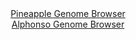 <div id="Pineapple_Genome_Browser" align="center">
  <a href="https://igv.org/app/?sessionURL=blob:zZJba9swGIb_i6BlA8eW7diODWU46ZGm6drgZqQUI9uyI2JLqiTbOZD_Pq1s7GaF5mJjoAvpQ4f3e_TsQYeFJIyCCDim7Zm2DQwgV6yfo4bXeIYaLEFUolpiAwhcYoFpjkG0ByWSCiWPU31ypRSXkWURxQcNohUzpWuiBu0YRb00c9ZYE1bXKGMCKSakNRaoYxapukGPM8S5qd92Tc8qkEIWqvmKUcksjmmV9vq.9FcprTBlDU6btlbkLUCq8.iMhVmiL_FiHuc5lvIWb2.Ks_j2Jn5yL5LllT9ZJvfXi8RfnM5JRZFqBT5zs34xGblhf49j_.o15L3_MI0x5evqxD0_vdhwIrA8swN75A6DcOhpMIQWePM_9awHObJv1ko_TOIn_niOxrNsyrxv_fxh6WVJ_k7fBwPULG.1ByBfiSCyoeFC3_Acf_Bjao8MCENNRzACoucXAyiB8rXe_rwHasu1LUDi1_ZNHAMwUWABokEIYWCHoeMNgyEMQ_tg7EEr6r.H9jJ5DAPoxI7jpyWplVa5SCXl0kSUml1emtXuSJZ3ZLNhrNiNRifOuOqmedJ.5TM.J75f3fyRpq8J6MffPlC3.pFM_8S7jwQxVXasbNCZkDmciHCyu67JlMUnzuVwGuBSLNfwXUDHwSmZaJDS.3VFL38a1yFBEFW60BFJMlITtV1ojqwHke24WlyQs5ppE4Gosk_QgIbtwc._BXUPL4fv">Pineapple Genome Browser</a>
</div>
<div id="Alphonso_Genome_Browser" align="center">
  <a href="https://igv.org/app/?sessionURL=blob:zZJra9swFIb_i6BlA8fXOI4NZbhJk7ZpUpaQhLYUc2LLjmZbciTFuZH_XjVs7MsKzYeNgRHSQZbe8.g5oBpzQRhFAbJ1y9UtC2lILNlmAmVV4BGUWKAghUJgDXGcYo5pjFFwQCkICdPxg_pzKWUlAsMgsmqUQDOmC0eHEvaMwkboMSuNDisKWDAOknFhXHOomUGyurHBC6gqXd3t6K6RgAQDimrJqGBGhWkWbdR50a9SlGHKShyV60KSU4BI5VEZEz2Fb.F8EsYxFmKAd3fJVTi4C2fOzfS53.o8Tx9v59PW_HJCMgpyzfGVM3D7.T3cX9i92XrzjIe3PaHm.5vvouvmzQune3mzrQjH4sryrLbT9HynreAQmuDt_9S3.siZvTPzcbaKJ6NxPu4Pt60fnYdlJ.xu8xnPPuj7qKGCxWvlAoqX3AssU3PMlubarcb71GprpukrOpwRFLy8akhyiHO1_eWA5K5SxiCBV.uTPBpiPMEcBQ3fND3L92236TVN37eO2gGtefH30PamY98z7dC2W1FKCql0TiJBK6EDpXodp3q2P5NlifP9fuqtCt_l3cWD1VMSsWGmxv5T6Is_8nwnpa4_PaFq9jOp_ol5nwmiy8W5ujn9YWc3GuQ1uw2f7tvDBK53tohLUoUf4jkPTcp4CVLtVxW1_GlcDZwAlapQE0EWpCByN1cU2QYFlu0ocVHMCqZMRDxbfDE1U7Nc8.tvQZ3j6_EN">Alphonso Genome Browser</a>
</div>


